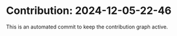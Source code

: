 # Contribution: 2024-12-05-22-46
This is an automated commit to keep the contribution graph active.
